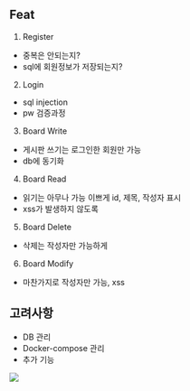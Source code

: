 ## Feat

1. Register

- 중복은 안되는지?
- sql에 회원정보가 저장되는지?

2. Login

- sql injection
- pw 검증과정

3. Board Write

- 게시판 쓰기는 로그인한 회원만 가능
- db에 동기화

4. Board Read

- 읽기는 아무나 가능 이쁘게 id, 제목, 작성자 표시
- xss가 발생하지 않도록

5. Board Delete

- 삭제는 작성자만 가능하게

6. Board Modify

- 마찬가지로 작성자만 가능, xss

## 고려사항

- DB 관리
- Docker-compose 관리
- 추가 기능

![](/src/img/read.jpg)
